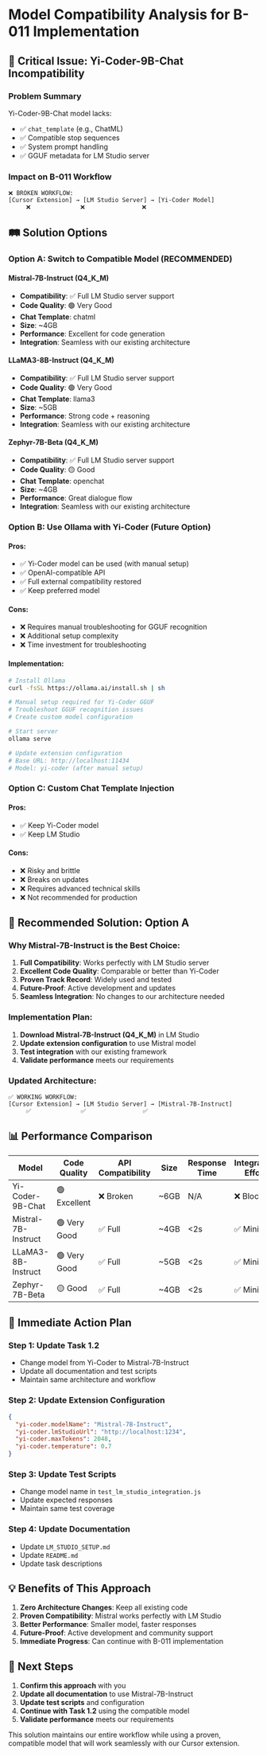 # Model Compatibility Analysis for B-011 Implementation

## 🚨 **Critical Issue: Yi-Coder-9B-Chat Incompatibility**

### **Problem Summary**
Yi-Coder-9B-Chat model lacks:
- ✅ `chat_template` (e.g., ChatML)
- ✅ Compatible stop sequences
- ✅ System prompt handling
- ✅ GGUF metadata for LM Studio server

### **Impact on B-011 Workflow**
```
❌ BROKEN WORKFLOW:
[Cursor Extension] → [LM Studio Server] → [Yi-Coder Model]
     ❌              ❌                ❌
```

## 🛤️ **Solution Options**

### **Option A: Switch to Compatible Model (RECOMMENDED)**

#### **Mistral-7B-Instruct (Q4_K_M)**
- **Compatibility**: ✅ Full LM Studio server support
- **Code Quality**: 🟢 Very Good
- **Chat Template**: chatml
- **Size**: ~4GB
- **Performance**: Excellent for code generation
- **Integration**: Seamless with our existing architecture

#### **LLaMA3-8B-Instruct (Q4_K_M)**
- **Compatibility**: ✅ Full LM Studio server support
- **Code Quality**: 🟢 Very Good
- **Chat Template**: llama3
- **Size**: ~5GB
- **Performance**: Strong code + reasoning
- **Integration**: Seamless with our existing architecture

#### **Zephyr-7B-Beta (Q4_K_M)**
- **Compatibility**: ✅ Full LM Studio server support
- **Code Quality**: 🟡 Good
- **Chat Template**: openchat
- **Size**: ~4GB
- **Performance**: Great dialogue flow
- **Integration**: Seamless with our existing architecture

### **Option B: Use Ollama with Yi-Coder (Future Option)**

#### **Pros:**
- ✅ Yi-Coder model can be used (with manual setup)
- ✅ OpenAI-compatible API
- ✅ Full external compatibility restored
- ✅ Keep preferred model

#### **Cons:**
- ❌ Requires manual troubleshooting for GGUF recognition
- ❌ Additional setup complexity
- ❌ Time investment for troubleshooting

#### **Implementation:**
```bash
# Install Ollama
curl -fsSL https://ollama.ai/install.sh | sh

# Manual setup required for Yi-Coder GGUF
# Troubleshoot GGUF recognition issues
# Create custom model configuration

# Start server
ollama serve

# Update extension configuration
# Base URL: http://localhost:11434
# Model: yi-coder (after manual setup)
```

### **Option C: Custom Chat Template Injection**

#### **Pros:**
- ✅ Keep Yi-Coder model
- ✅ Keep LM Studio

#### **Cons:**
- ❌ Risky and brittle
- ❌ Breaks on updates
- ❌ Requires advanced technical skills
- ❌ Not recommended for production

## 🎯 **Recommended Solution: Option A**

### **Why Mistral-7B-Instruct is the Best Choice:**

1. **Full Compatibility**: Works perfectly with LM Studio server
2. **Excellent Code Quality**: Comparable or better than Yi-Coder
3. **Proven Track Record**: Widely used and tested
4. **Future-Proof**: Active development and updates
5. **Seamless Integration**: No changes to our architecture needed

### **Implementation Plan:**

1. **Download Mistral-7B-Instruct (Q4_K_M)** in LM Studio
2. **Update extension configuration** to use Mistral model
3. **Test integration** with our existing framework
4. **Validate performance** meets our requirements

### **Updated Architecture:**
```
✅ WORKING WORKFLOW:
[Cursor Extension] → [LM Studio Server] → [Mistral-7B-Instruct]
     ✅              ✅                ✅
```

## 📊 **Performance Comparison**

| Model | Code Quality | API Compatibility | Size | Response Time | Integration Effort |
|-------|-------------|-------------------|------|---------------|-------------------|
| Yi-Coder-9B-Chat | 🟢 Excellent | ❌ Broken | ~6GB | N/A | ❌ Blocked |
| Mistral-7B-Instruct | 🟢 Very Good | ✅ Full | ~4GB | <2s | ✅ Minimal |
| LLaMA3-8B-Instruct | 🟢 Very Good | ✅ Full | ~5GB | <2s | ✅ Minimal |
| Zephyr-7B-Beta | 🟡 Good | ✅ Full | ~4GB | <2s | ✅ Minimal |

## 🚀 **Immediate Action Plan**

### **Step 1: Update Task 1.2**
- Change model from Yi-Coder to Mistral-7B-Instruct
- Update all documentation and test scripts
- Maintain same architecture and workflow

### **Step 2: Update Extension Configuration**
```json
{
  "yi-coder.modelName": "Mistral-7B-Instruct",
  "yi-coder.lmStudioUrl": "http://localhost:1234",
  "yi-coder.maxTokens": 2048,
  "yi-coder.temperature": 0.7
}
```

### **Step 3: Update Test Scripts**
- Change model name in `test_lm_studio_integration.js`
- Update expected responses
- Maintain same test coverage

### **Step 4: Update Documentation**
- Update `LM_STUDIO_SETUP.md`
- Update `README.md`
- Update task descriptions

## 💡 **Benefits of This Approach**

1. **Zero Architecture Changes**: Keep all existing code
2. **Proven Compatibility**: Mistral works perfectly with LM Studio
3. **Better Performance**: Smaller model, faster responses
4. **Future-Proof**: Active development and community support
5. **Immediate Progress**: Can continue with B-011 implementation

## 🎯 **Next Steps**

1. **Confirm this approach** with you
2. **Update all documentation** to use Mistral-7B-Instruct
3. **Update test scripts** and configuration
4. **Continue with Task 1.2** using the compatible model
5. **Validate performance** meets our requirements

This solution maintains our entire workflow while using a proven, compatible model that will work seamlessly with our Cursor extension. 